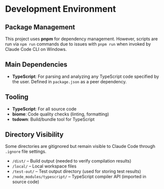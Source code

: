 # Development Environment

## Package Management

This project uses **pnpm** for dependency management.
However, scripts are run via `npm run` commands due to issues with `pnpm run` when invoked by Claude Code CLI on Windows.

## Main Dependencies

- **TypeScript**: For parsing and analyzing any TypeScript code specified by the user.
  Defined in `package.json` as a peer dependency.

## Tooling

- **TypeScript**: For all source code
- **biome**: Code quality checks (linting, formatting)
- **tsdown**: Build/bundle tool for TypeScript

## Directory Visibility

Some directories are gitignored but remain visible to Claude Code through `.ignore` file settings.

- `/dist/` – Build output (needed to verify compilation results)
- `/local/` – Local workspace files
- `/test-out/` – Test output directory (used for storing test results)
- `/node_modules/typescript/` – TypeScript compiler API (imported in source code)
